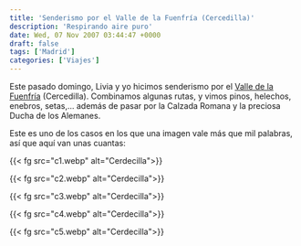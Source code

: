 ```yaml
---
title: 'Senderismo por el Valle de la Fuenfría (Cercedilla)'
description: 'Respirando aire puro'
date: Wed, 07 Nov 2007 03:44:47 +0000
draft: false
tags: ['Madrid']
categories: ['Viajes']
---
```


Este pasado domingo, Livia y yo hicimos senderismo por el [Valle de la Fuenfría](http://es.wikipedia.org/wiki/Valle_de_la_Fuenfr%C3%ADa) (Cercedilla). Combinamos algunas rutas, y vimos pinos, helechos, enebros, setas,... además de pasar por la Calzada Romana y la preciosa Ducha de los Alemanes.

Este es uno de los casos en los que una imagen vale más que mil palabras, así que aquí van unas cuantas:

{{< fg src="c1.webp" alt="Cerdecilla">}}

{{< fg src="c2.webp" alt="Cerdecilla">}}

{{< fg src="c3.webp" alt="Cerdecilla">}}

{{< fg src="c4.webp" alt="Cerdecilla">}}

{{< fg src="c5.webp" alt="Cerdecilla">}}